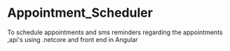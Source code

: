 # Appointment_Scheduler
To schedule appointments and sms reminders regarding the appointments ,api's using .netcore and front end in Angular
